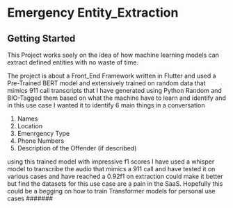 # Emergency Entity_Extraction

## Getting Started

This Project works soely on the idea of how machine learning models can extract defined entities with no waste of time.

The project is about a Front_End Framework written in Flutter and used a Pre-Trained BERT model and extensively trained on random data that mimics 911 call transcripts that I have generated using Python Random and BIO-Tagged them based on what the machine have to learn and identify and in this use case I wanted it to identify 6 main things in a conversation
1. Names
2. Location
3. Emenrgency Type
4. Phone Numbers
5. Description of the Offender (if described)

using this trained model with impressive f1 scores I have used a whisper model to transcribe the audio that mimics a 911 call and have tested it on various cases and have reached a 0.92f1 on extraction could make it better but find the datasets for this use case are a pain in the SaaS. Hopefully this could be a begging on how to train Transformer models for personal use cases #######


